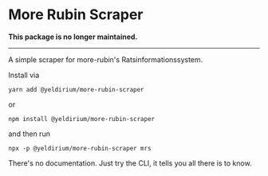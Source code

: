# More Rubin Scraper

**This package is no longer maintained.**

---

A simple scraper for more-rubin's Ratsinformationssystem.

Install via

```
yarn add @yeldirium/more-rubin-scraper
```

or

```
npm install @yeldirium/more-rubin-scraper
```

and then run

```
npx -p @yeldirium/more-rubin-scraper mrs
```

There's no documentation. Just try the CLI, it tells you all there is to know.
